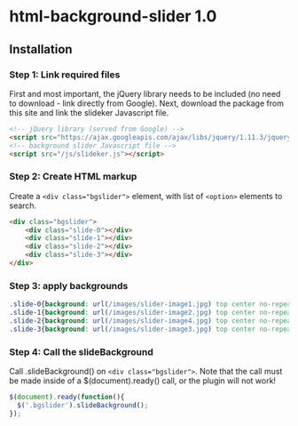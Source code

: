 # html-background-slider 1.0

## Installation

### Step 1: Link required files

First and most important, the jQuery library needs to be included (no need to download - link directly from Google). Next, download the package from this site and link the slideker Javascript file.

```html
<!-- jQuery library (served from Google) -->
<script src="https://ajax.googleapis.com/ajax/libs/jquery/1.11.3/jquery.min.js"></script>
<!-- background slider Javascript file -->
<script src="/js/slideker.js"></script>
```

### Step 2: Create HTML markup

Create a `<div class="bgslider">` element, with list of `<option>` elements to search.

```html
<div class="bgslider">
    <div class="slide-0"></div>
    <div class="slide-1"></div>
    <div class="slide-2"></div>
    <div class="slide-3"></div>
</div>
```

### Step 3: apply backgrounds
```css
.slide-0{background: url(/images/slider-image1.jpg) top center no-repeat;}
.slide-1{background: url(/images/slider-image2.jpg) top center no-repeat;}
.slide-2{background: url(/images/slider-image4.jpg) top center no-repeat;}
.slide-3{background: url(/images/slider-image3.jpg) top center no-repeat;}
```

### Step 4: Call the slideBackground

Call .slideBackground() on `<div class="bgslider">`. Note that the call must be made inside of a $(document).ready() call, or the plugin will not work!

```javascript
$(document).ready(function(){
  $('.bgslider').slideBackground();
});
```


